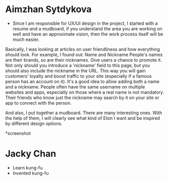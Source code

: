 # Aimzhan Sytdykova
* Since I am responsible for UX/UI design in the project, I started with a resume and a mudboard, if you understand the area you are working on well and have an approximate vision, then the work process itself will be much easier.

Basically, I was looking at articles on user friendliness and how everything should look. For example, I found out:
Name and Nickname
People's names are their brands, so are their nicknames. Give users a chance to promote it. Not only should you introduce a 'nickname' field to this page, but you should also include the nickname in the URL. This way you will gain customers' loyalty and boost traffic to your site (especially if a famous person has an account on it). It's a good idea to allow adding both a name and a nickname. People often have the same username on multiple websites and apps, especially on those where a real name is not mandatory. Their friends who know just the nickname may search by it on your site or app to connect with the person.

And also, I put together a mudboard. There are many interesting ones. With the help of them, I will clearly see what kind of Eton I want and be inspired by different design options.

*screenshot

# Jacky Chan
* Learn kung-fu
* Invented kung-fu

